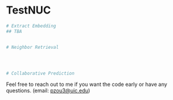 # TestNUC





```bash
# Extract Embedding
## TBA


# Neighbor Retrieval




# Collaborative Prediction

```









Feel free to reach out to me if you want the code early or have any questions. (email: pzou3@uic.edu)


